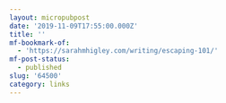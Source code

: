 ```yaml
---
layout: micropubpost
date: '2019-11-09T17:55:00.000Z'
title: ''
mf-bookmark-of:
  - 'https://sarahmhigley.com/writing/escaping-101/'
mf-post-status:
  - published
slug: '64500'
category: links
---
```


